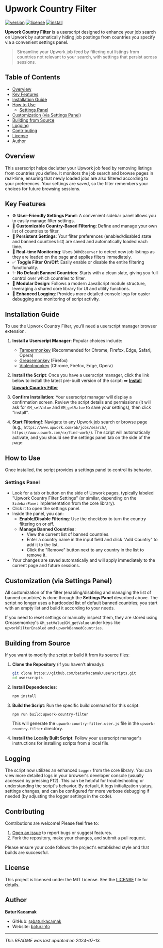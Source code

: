 # Upwork Country Filter

[![version](https://img.shields.io/badge/version-1.0.1-blue.svg)](meta.json)
[![license](https://img.shields.io/badge/license-MIT-green.svg)](LICENSE)
[![install](https://img.shields.io/badge/install%20built%20script-userscript-brightgreen)](https://github.com/baturkacamak/userscripts/raw/master/upwork-country-filter/upwork-country-filter.user.js) <!-- Update this URL if your repo structure is different -->

**Upwork Country Filter** is a userscript designed to enhance your job search on Upwork by automatically hiding job postings from countries you specify via a convenient settings panel.

> Streamline your Upwork job feed by filtering out listings from countries not relevant to your search, with settings that persist across sessions.

## Table of Contents

- [Overview](#overview)
- [Key Features](#key-features)
- [Installation Guide](#installation-guide)
- [How to Use](#how-to-use)
  - [Settings Panel](#settings-panel)
- [Customization (via Settings Panel)](#customization-via-settings-panel)
- [Building from Source](#building-from-source)
- [Logging](#logging)
- [Contributing](#contributing)
- [License](#license)
- [Author](#author)

## Overview

This userscript helps declutter your Upwork job feed by removing listings from countries you define. It monitors the job search and browse pages in real-time, ensuring that newly loaded jobs are also filtered according to your preferences. Your settings are saved, so the filter remembers your choices for future browsing sessions.

## Key Features

-   ⚙️ **User-Friendly Settings Panel**: A convenient sidebar panel allows you to easily manage filter settings.
-   🚫 **Customizable Country-Based Filtering**: Define and manage your own list of countries to filter.
-   💾 **Persistent Settings**: Your filter preferences (enabled/disabled state and banned countries list) are saved and automatically loaded each time.
-   🔄 **Real-time Monitoring**: Uses `DOMObserver` to detect new job listings as they are loaded on the page and applies filters immediately.
-   ✅ **Toggle Filter On/Off**: Easily enable or disable the entire filtering functionality.
-   ✨ **No Default Banned Countries**: Starts with a clean slate, giving you full control over which countries to filter.
-   🧩 **Modular Design**: Follows a modern JavaScript module structure, leveraging a shared core library for UI and utility functions.
-   📝 **Enhanced Logging**: Provides more detailed console logs for easier debugging and monitoring of script activity.

## Installation Guide

To use the Upwork Country Filter, you'll need a userscript manager browser extension.

1.  **Install a Userscript Manager**:
    Popular choices include:
    *   [Tampermonkey](https://tampermonkey.net/) (Recommended for Chrome, Firefox, Edge, Safari, Opera)
    *   [Greasemonkey](https://www.greasespot.net/) (Firefox)
    *   [Violentmonkey](https://violentmonkey.github.io/) (Chrome, Firefox, Edge, Opera)

2.  **Install the Script**:
    Once you have a userscript manager, click the link below to install the latest pre-built version of the script:
    ➡️ **[Install Upwork Country Filter](https://github.com/baturkacamak/userscripts/raw/master/upwork-country-filter/upwork-country-filter.user.js)** <!-- Ensure this URL points to the built .user.js file in your repo -->

3.  **Confirm Installation**:
    Your userscript manager will display a confirmation screen. Review the script details and permissions (it will ask for `GM_setValue` and `GM_getValue` to save your settings), then click "Install".

4.  **Start Filtering!**:
    Navigate to any Upwork job search or browse page (e.g., `https://www.upwork.com/ab/jobs/search/`, `https://www.upwork.com/nx/find-work/`). The script will automatically activate, and you should see the settings panel tab on the side of the page.

## How to Use

Once installed, the script provides a settings panel to control its behavior.

### Settings Panel

-   Look for a tab or button on the side of Upwork pages, typically labeled "Upwork Country Filter Settings" (or similar, depending on the `SidebarPanel` implementation from the core library).
-   Click it to open the settings panel.
-   Inside the panel, you can:
    *   **Enable/Disable Filtering**: Use the checkbox to turn the country filtering on or off.
    *   **Manage Banned Countries**: 
        *   View the current list of banned countries.
        *   Enter a country name in the input field and click "Add Country" to add it to the list.
        *   Click the "Remove" button next to any country in the list to remove it.
-   Your changes are saved automatically and will apply immediately to the current page and future sessions.

## Customization (via Settings Panel)

All customization of the filter (enabling/disabling and managing the list of banned countries) is done through the **Settings Panel** described above. The script no longer uses a hardcoded list of default banned countries; you start with an empty list and build it according to your needs.

If you need to reset settings or manually inspect them, they are stored using Greasemonkey's `GM_setValue`/`GM_getValue` under keys like `upworkFilterEnabled` and `upworkBannedCountries`.

## Building from Source

If you want to modify the script or build it from its source files:

1.  **Clone the Repository** (if you haven't already):
    ```bash
    git clone https://github.com/baturkacamak/userscripts.git
    cd userscripts
    ```

2.  **Install Dependencies**:
    ```bash
    npm install
    ```

3.  **Build the Script**:
    Run the specific build command for this script:
    ```bash
    npm run build:upwork-country-filter
    ```
    This will generate the `upwork-country-filter.user.js` file in the `upwork-country-filter` directory.

4.  **Install the Locally Built Script**:
    Follow your userscript manager's instructions for installing scripts from a local file.

## Logging

The script now utilizes an enhanced `Logger` from the core library. You can view more detailed logs in your browser's developer console (usually accessed by pressing F12). This can be helpful for troubleshooting or understanding the script's behavior. By default, it logs initialization status, settings changes, and can be configured for more verbose debugging if needed (by adjusting the logger settings in the code).

## Contributing

Contributions are welcome! Please feel free to:

1.  [Open an issue](https://github.com/baturkacamak/userscripts/issues) to report bugs or suggest features.
2.  Fork the repository, make your changes, and submit a pull request.

Please ensure your code follows the project's established style and that builds are successful.

## License

This project is licensed under the MIT License.
See the [LICENSE](LICENSE) file for details.

## Author

**Batur Kacamak**
-   GitHub: [@baturkacamak](https://github.com/baturkacamak)
-   Website: [batur.info](https://batur.info/)

---
*This README was last updated on 2024-07-13.* <!-- Update with current date -->